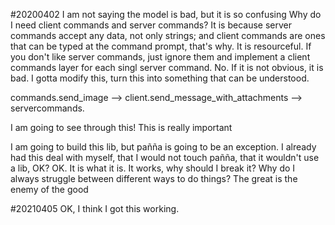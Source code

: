 #20200402
I am not saying the model is bad, but it is so confusing
Why do I need client commands and server commands?
It is because server commands accept any data, not only strings; and client commands are ones that can be typed at the command prompt, that's why.
It is resourceful. If you don't like server commands, just ignore them and implement a client commands layer for each singl server command.
No. If it is not obvious, it is bad. I gotta modify this, turn this into something that can be understood.

commands.send_image --> client.send_message_with_attachments --> servercommands.

I am going to see through this!
This is really important

I am going to build this lib, but pañña is going to be an exception.
I already had this deal with myself, that I would not touch pañña, that it wouldn't use
a lib, OK? OK. It is what it is. It works, why should I break it?
Why do I always struggle between different ways to do things? The great is the enemy of the good 

#20210405
OK, I think I got this working.